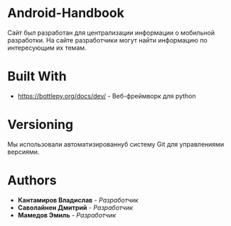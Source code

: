 # Android-Handbook
Сайт был разработан для централизации информации о мобильной разработки. На сайте разработчики могут найти информацию по интересующим их темам.
# Built With
* https://bottlepy.org/docs/dev/ - Веб-фреймворк для python
# Versioning
Мы использовали автоматизированнуб систему Git для управлениями версиями.
# Authors
* **Кантамиров Владислав** - *Разработчик*
* **Саволайнен Дмитрий** - *Разработчик*
* **Мамедов Эмиль** - *Разработчик*
